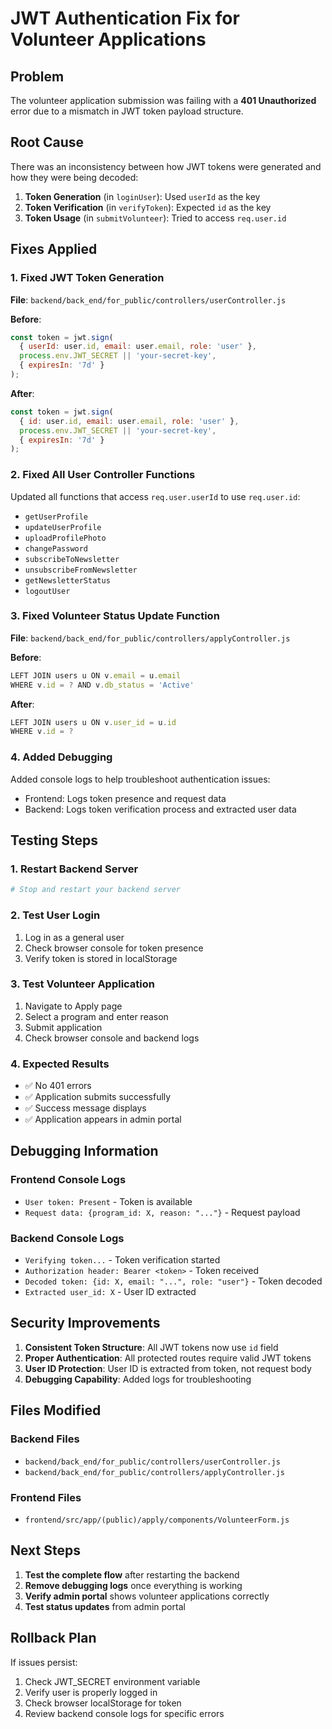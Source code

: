 # JWT Authentication Fix for Volunteer Applications

## Problem
The volunteer application submission was failing with a **401 Unauthorized** error due to a mismatch in JWT token payload structure.

## Root Cause
There was an inconsistency between how JWT tokens were generated and how they were being decoded:

1. **Token Generation** (in `loginUser`): Used `userId` as the key
2. **Token Verification** (in `verifyToken`): Expected `id` as the key  
3. **Token Usage** (in `submitVolunteer`): Tried to access `req.user.id`

## Fixes Applied

### 1. **Fixed JWT Token Generation**
**File**: `backend/back_end/for_public/controllers/userController.js`

**Before**:
```javascript
const token = jwt.sign(
  { userId: user.id, email: user.email, role: 'user' },
  process.env.JWT_SECRET || 'your-secret-key',
  { expiresIn: '7d' }
);
```

**After**:
```javascript
const token = jwt.sign(
  { id: user.id, email: user.email, role: 'user' },
  process.env.JWT_SECRET || 'your-secret-key',
  { expiresIn: '7d' }
);
```

### 2. **Fixed All User Controller Functions**
Updated all functions that access `req.user.userId` to use `req.user.id`:

- `getUserProfile`
- `updateUserProfile`
- `uploadProfilePhoto`
- `changePassword`
- `subscribeToNewsletter`
- `unsubscribeFromNewsletter`
- `getNewsletterStatus`
- `logoutUser`

### 3. **Fixed Volunteer Status Update Function**
**File**: `backend/back_end/for_public/controllers/applyController.js`

**Before**:
```javascript
LEFT JOIN users u ON v.email = u.email
WHERE v.id = ? AND v.db_status = 'Active'
```

**After**:
```javascript
LEFT JOIN users u ON v.user_id = u.id
WHERE v.id = ?
```

### 4. **Added Debugging**
Added console logs to help troubleshoot authentication issues:

- Frontend: Logs token presence and request data
- Backend: Logs token verification process and extracted user data

## Testing Steps

### 1. **Restart Backend Server**
```bash
# Stop and restart your backend server
```

### 2. **Test User Login**
1. Log in as a general user
2. Check browser console for token presence
3. Verify token is stored in localStorage

### 3. **Test Volunteer Application**
1. Navigate to Apply page
2. Select a program and enter reason
3. Submit application
4. Check browser console and backend logs

### 4. **Expected Results**
- ✅ No 401 errors
- ✅ Application submits successfully
- ✅ Success message displays
- ✅ Application appears in admin portal

## Debugging Information

### Frontend Console Logs
- `User token: Present` - Token is available
- `Request data: {program_id: X, reason: "..."}` - Request payload

### Backend Console Logs
- `Verifying token...` - Token verification started
- `Authorization header: Bearer <token>` - Token received
- `Decoded token: {id: X, email: "...", role: "user"}` - Token decoded
- `Extracted user_id: X` - User ID extracted

## Security Improvements

1. **Consistent Token Structure**: All JWT tokens now use `id` field
2. **Proper Authentication**: All protected routes require valid JWT tokens
3. **User ID Protection**: User ID is extracted from token, not request body
4. **Debugging Capability**: Added logs for troubleshooting

## Files Modified

### Backend Files
- `backend/back_end/for_public/controllers/userController.js`
- `backend/back_end/for_public/controllers/applyController.js`

### Frontend Files
- `frontend/src/app/(public)/apply/components/VolunteerForm.js`

## Next Steps

1. **Test the complete flow** after restarting the backend
2. **Remove debugging logs** once everything is working
3. **Verify admin portal** shows volunteer applications correctly
4. **Test status updates** from admin portal

## Rollback Plan

If issues persist:
1. Check JWT_SECRET environment variable
2. Verify user is properly logged in
3. Check browser localStorage for token
4. Review backend console logs for specific errors
